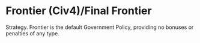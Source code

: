 # Frontier (Civ4)/Final Frontier

Strategy.
Frontier is the default Government Policy, providing no bonuses or penalties of any type.
